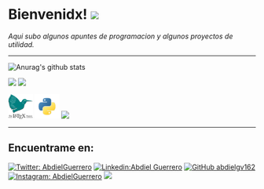 <h1> Bienvenidx!  <img src="https://cdn.betterttv.net/emote/5f7c09abccde1f4a870c416c/3x" width="50"></h1>
<i>Aqui subo algunos apuntes de programacion y algunos proyectos de utilidad.</i>

---



![Anurag's github stats](https://github-readme-stats.vercel.app/api?username=abdielgv162&count_private=true&show_icons=true&theme=dark)

[![](https://img.shields.io/badge/Quantum_Challenge_2020-Foundational_Badge-informational??style=plastic&logo=IBM&logoColor=white&color=black)](https://www.youracclaim.com/badges/3a4b7917-8765-4c5f-840e-178e30e8c1ea/public_url)
[![](https://img.shields.io/badge/Qubit_x_Qubit-Intro_to_Quantum_Computing-informational??style=plastic&logo=IBM&logoColor=white&color=black)](https://i.imgur.com/QvXj3yW.png)


<img src="https://raw.githubusercontent.com/github/explore/80688e429a7d4ef2fca1e82350fe8e3517d3494d/topics/latex/latex.png" class="center" width="50"> <img src="https://raw.githubusercontent.com/github/explore/49e13f12be05e7e3f3616bb7a5030d70b259f320/topics/python/python.png" width="50"> <img src="https://upload.wikimedia.org/wikipedia/commons/thumb/5/51/Qiskit-Logo.svg/1024px-Qiskit-Logo.svg.png" width="50">

---

<h2> Encuentrame en: </h2> 

[![Twitter: AbdielGuerrero](https://img.shields.io/twitter/follow/AbdielGuerrer20?style=social)](https://twitter.com/AbdielGuerrer20) [![Linkedin:Abdiel Guerrero](https://img.shields.io/badge/-AbdielGuerrero-black?style=flat-square&logo=Linkedin&logoColor=white&link=https://www.linkedin.com/in/abdiel-guerrero-360a39195/)](https://www.linkedin.com/in/abdiel-guerrero-360a39195/) [![GitHub abdielgv162](https://img.shields.io/github/followers/abdielgv162?label=follow&style=social)](https://github.com/abdielgv162) [![Instagram: AbdielGuerrero](https://img.shields.io/badge/-abdielgv162-black?style=flat-square&logo=Instagram&logoColor=white&link=https://www.instagram.com/abdielgv162/)](https://www.instagram.com/abdielgv162/)  <a href="https://platzi.com/p/abdiel-guerrero/"><img width="50" src="https://upload.wikimedia.org/wikipedia/commons/3/32/Platzi.jpg" />
</a>
